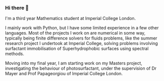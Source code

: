 ### Hi there 👋

I'm a third year Mathematics student at Imperial College London.

I mainly work with Python, but I have some limited experience in a few other languages.
Most of the projects I work on are numerical in some way, typically being finite difference solvers for fluids problems, like the summer research project I undertook at Imperial College, solving problems involving surfactant immobilisation of Superhydrophobic surfaces using spectral methods.

Moving into my final year, I am starting work on my Masters project, investigating the behaviour of photosurfactant, under the supervision of Dr Mayer and Prof Papageorgiou of Imperial College London.
